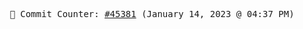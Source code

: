 <p align="center">
    <samp>
        📮 Commit Counter: <a href="https://github.com/Javascript-void0/Javascript-void0/commits/main">#45381</a> (January 14, 2023 @ 04:37 PM)
    </samp>
</p>